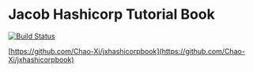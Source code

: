 # Jacob Hashicorp Tutorial Book

[![Build Status](https://travis-ci.com/Chao-Xi/jxhashicorpbook.svg?branch=main)](https://travis-ci.com/Chao-Xi/jxhashicorpbook)

[https://github.com/Chao-Xi/jxhashicorpbook](https://github.com/Chao-Xi/jxhashicorpbook)
